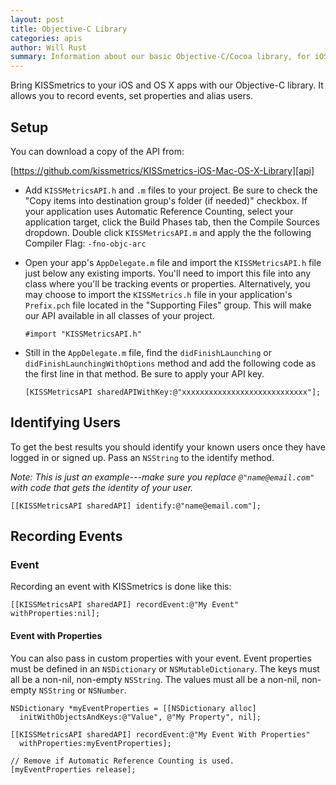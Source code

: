 ```yaml
---
layout: post
title: Objective-C Library
categories: apis
author: Will Rust
summary: Information about our basic Objective-C/Cocoa library, for iOS and OS X apps.
---
```

Bring KISSmetrics to your iOS and OS X apps with our Objective-C library. It allows you to record events, set properties and alias users. 

## Setup

You can download a copy of the API from:

[https://github.com/kissmetrics/KISSmetrics-iOS-Mac-OS-X-Library][api]

* Add `KISSMetricsAPI.h` and `.m` files to your project. Be sure to check the "Copy items into destination group's folder (if needed)" checkbox. If your application uses Automatic Reference Counting, select your application target, click the Build Phases tab, then the Compile Sources dropdown. Double click `KISSMetricsAPI.m` and apply the the following Compiler Flag: `-fno-objc-arc`

* Open your app's `AppDelegate.m` file and import the `KISSMetricsAPI.h` file just below any existing imports. You'll need to import this file into any class where you'll be tracking events or properties. Alternatively, you may choose to import the `KISSMetrics.h` file in your application's `Prefix.pch` file located in the "Supporting Files" group. This will make our API available in all classes of your project. 

    `#import "KISSMetricsAPI.h"`

* Still in the `AppDelegate.m` file, find the `didFinishLaunching` or `didFinishLaunchingWithOptions` method and add the following code as the first line in that method. Be sure to apply your API key.

    `[KISSMetricsAPI sharedAPIWithKey:@"xxxxxxxxxxxxxxxxxxxxxxxxxxxx"];`

## Identifying Users

To get the best results you should identify your known users once they have logged in or signed up. Pass an `NSString` to the identify method.

*Note: This is just an example---make sure you replace `@"name@email.com"` with code that gets the identity of your user.*

    [[KISSMetricsAPI sharedAPI] identify:@"name@email.com"];

## Recording Events

### Event

Recording an event with KISSmetrics is done like this:

    [[KISSMetricsAPI sharedAPI] recordEvent:@"My Event" withProperties:nil];

#### Event with Properties

You can also pass in custom properties with your event. Event properties must be defined in an `NSDictionary` or `NSMutableDictionary`. The keys must all be a non-nil, non-empty `NSString`. The values must all be a non-nil, non-empty `NSString` or `NSNumber`.

    NSDictionary *myEventProperties = [[NSDictionary alloc]
      initWithObjectsAndKeys:@"Value", @"My Property", nil];

    [[KISSMetricsAPI sharedAPI] recordEvent:@"My Event With Properties"
      withProperties:myEventProperties];
 
    // Remove if Automatic Reference Counting is used. 
    [myEventProperties release];

[api]: https://github.com/kissmetrics/KISSmetrics-iOS-Mac-OS-X-Library